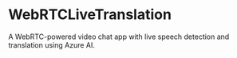 # WebRTCLiveTranslation
A WebRTC-powered video chat app with live speech detection and translation using Azure AI.
